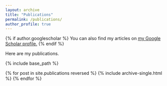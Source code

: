 ```yaml
---
layout: archive
title: "Publications"
permalink: /publications/
author_profile: true
---
```


{% if author.googlescholar %}
  You can also find my articles on <u><a href="{{author.googlescholar}}">my Google Scholar profile</a>.</u>
{% endif %}

Here are my publications.

{% include base_path %}

{% for post in site.publications reversed %}
  {% include archive-single.html %}
{% endfor %}
